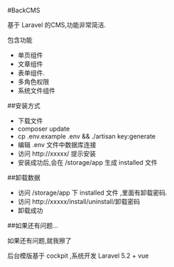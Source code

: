 #BackCMS

基于 Laravel 的CMS,功能非常简洁.

包含功能
* 单页组件
* 文章组件
* 表单组件.
* 多角色权限
* 系统文件组件

##安装方式
* 下载文件
* composer update
* cp .env.example .env && ./artisan key:generate
* 编辑 .env 文件中数据库连接
* 访问 http://xxxxx/ 提示安装
* 安装成功后,会在 /storage/app 生成 installed 文件


##卸载数据
* 访问 /storage/app 下 installed 文件 ,里面有卸载密码.
* 访问 http://xxxxx/install/uninstall/卸载密码
* 卸载成功

##如果还有问题...

如果还有问题,就我擦了

后台模版基于 cockpit ,系统开发 Laravel 5.2 + vue